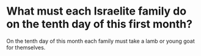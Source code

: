 # What must each Israelite family do on the tenth day of this first month?

On the tenth day of this month each family must take a lamb or young goat for themselves.
